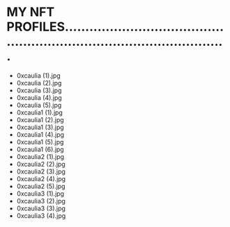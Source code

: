 # MY NFT PROFILES.............................................................................................
- 0xcaulia (1).jpg
- 0xcaulia (2).jpg
- 0xcaulia (3).jpg
- 0xcaulia (4).jpg
- 0xcaulia (5).jpg
- 0xcaulia1 (1).jpg
- 0xcaulia1 (2).jpg
- 0xcaulia1 (3).jpg
- 0xcaulia1 (4).jpg
- 0xcaulia1 (5).jpg
- 0xcaulia1 (6).jpg
- 0xcaulia2 (1).jpg
- 0xcaulia2 (2).jpg
- 0xcaulia2 (3).jpg
- 0xcaulia2 (4).jpg
- 0xcaulia2 (5).jpg
- 0xcaulia3 (1).jpg
- 0xcaulia3 (2).jpg
- 0xcaulia3 (3).jpg
- 0xcaulia3 (4).jpg
